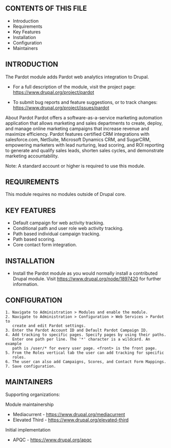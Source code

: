 CONTENTS OF THIS FILE
---------------------

 * Introduction
 * Requirements
 * Key Features
 * Installation
 * Configuration
 * Maintainers


INTRODUCTION
------------

The Pardot module adds Pardot web analytics integration to Drupal.

 * For a full description of the module, visit the project page:
   https://www.drupal.org/project/pardot

 * To submit bug reports and feature suggestions, or to track changes:
   https://www.drupal.org/project/issues/pardot

About Pardot
Pardot offers a software-as-a-service marketing automation application that
allows marketing and sales departments to create, deploy, and manage online
marketing campaigns that increase revenue and maximize efficiency. Pardot
features certified CRM integrations with salesforce.com, NetSuite, Microsoft
Dynamics CRM, and SugarCRM, empowering marketers with lead nurturing, lead
scoring, and ROI reporting to generate and qualify sales leads, shorten sales
cycles, and demonstrate marketing accountability.

Note: A standard account or higher is required to use this module.


REQUIREMENTS
------------

This module requires no modules outside of Drupal core.


KEY FEATURES
------------

 * Default campaign for web activity tracking.
 * Conditional path and user role web activity tracking.
 * Path based individual campaign tracking.
 * Path based scoring.
 * Core contact form integration.


INSTALLATION
------------

 * Install the Pardot module as you would normally install a contributed Drupal
   module. Visit https://www.drupal.org/node/1897420 for further information.


CONFIGURATION
-------------

    1. Navigate to Administration > Modules and enable the module.
    2. Navigate to Administration > Configuration > Web Services > Pardot to
       create and edit Pardot settings.
    3. Enter the Pardot Account ID and Default Pardot Campaign ID.
    4. Add tracking to specific pages. Specify pages by using their paths.
       Enter one path per line. The '*' character is a wildcard. An example
       path is /user/* for every user page. <front> is the front page.
    5. From the Roles vertical tab the user can add tracking for specific
       roles.
    6. The user can also add Campaigns, Scores, and Contact Form Mappings.
    7. Save configuration.


MAINTAINERS
-----------

Supporting organizations:

Module maintainership
 * Mediacurrent - https://www.drupal.org/mediacurrent
 * Elevated Third - https://www.drupal.org/elevated-third

Initial implementation
 * APQC - https://www.drupal.org/apqc
